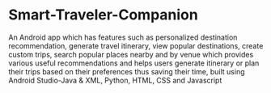 # Smart-Traveler-Companion

An Android app which has features such as personalized destination recommendation, generate travel itinerary, view popular destinations, create custom trips, search popular places nearby and by venue which provides various useful recommendations and helps users generate itinerary or plan their trips based on their preferences thus saving their time, built using Android Studio-Java & XML, Python, HTML, CSS and Javascript 

